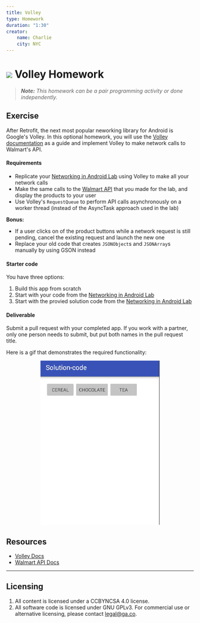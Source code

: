 ```yaml
---
title: Volley
type: Homework
duration: "1:30"
creator:
    name: Charlie
    city: NYC
---
```


# ![](https://ga-dash.s3.amazonaws.com/production/assets/logo-9f88ae6c9c3871690e33280fcf557f33.png) Volley Homework

> ***Note:*** _This homework can be a pair programming activity or done independently._

## Exercise

After Retrofit, the next most popular neworking library for Android is Google's Volley.
In this optional homework, you will use the [Volley documentation](https://developer.android.com/training/volley/index.html) as a guide and implement Volley to make network calls to Walmart's API.

#### Requirements

- Replicate your [Networking in Android Lab](https://github.com/ga-adi-macaron/networking-in-android-lab) using Volley to make all your network calls
- Make the same calls to the [Walmart API](https://developer.walmartlabs.com/io-docs) that you made for the lab, and display the products to your user
- Use Volley's `RequestQueue` to perform API calls asynchronously on a worker thread (instead of the AsyncTask approach used in the lab)

**Bonus:**
- If a user clicks on of the product buttons while a network request is still pending, cancel the existing request and launch the new one
- Replace your old code that creates `JSONObject`s and `JSONArray`s manually by using GSON instead

#### Starter code

You have three options:

1. Build this app from scratch
1. Start with your code from the [Networking in Android Lab](https://github.com/ga-adi-macaron/networking-in-android-lab)
1. Start with the provied solution code from the [Networking in Android Lab](https://github.com/ga-adi-macaron/networking-in-android-lab)

#### Deliverable

Submit a pull request with your completed app. If you work with a partner, only one person needs to submit, but put both names in the pull request title.

Here is a gif that demonstrates the required functionality:

<p align="center">
  <img src="./screenshots/networking-lab.gif" width="320">
</p>

## Resources

- [Volley Docs](https://developer.android.com/training/volley/index.html)
- [Walmart API Docs](https://developer.walmartlabs.com/io-docs)

---

## Licensing
1. All content is licensed under a CC­BY­NC­SA 4.0 license.
2. All software code is licensed under GNU GPLv3. For commercial use or alternative licensing, please contact [legal@ga.co](mailto:legal@ga.co).
